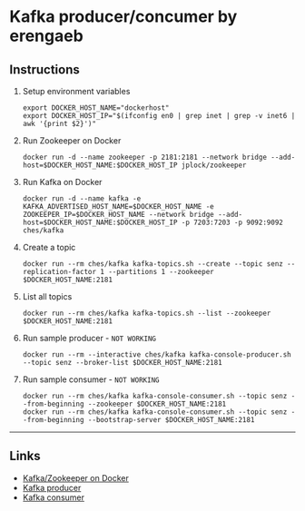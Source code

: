 
# Kafka producer/concumer by erengaeb

## Instructions

1. Setup environment variables
	```
	export DOCKER_HOST_NAME="dockerhost"
	export DOCKER_HOST_IP="$(ifconfig en0 | grep inet | grep -v inet6 | awk '{print $2}')"
	```

2. Run Zookeeper on Docker
	```
	docker run -d --name zookeeper -p 2181:2181 --network bridge --add-host=$DOCKER_HOST_NAME:$DOCKER_HOST_IP jplock/zookeeper
	```

3. Run Kafka on Docker
	```
	docker run -d --name kafka -e KAFKA_ADVERTISED_HOST_NAME=$DOCKER_HOST_NAME -e ZOOKEEPER_IP=$DOCKER_HOST_NAME --network bridge --add-host=$DOCKER_HOST_NAME:$DOCKER_HOST_IP -p 7203:7203 -p 9092:9092 ches/kafka
	```

4. Create a topic
	```
	docker run --rm ches/kafka kafka-topics.sh --create --topic senz --replication-factor 1 --partitions 1 --zookeeper $DOCKER_HOST_NAME:2181
	```

5. List all topics
	```
	docker run --rm ches/kafka kafka-topics.sh --list --zookeeper $DOCKER_HOST_NAME:2181
	```

6. Run sample producer - `NOT WORKING`
	```
	docker run --rm --interactive ches/kafka kafka-console-producer.sh --topic senz --broker-list $DOCKER_HOST_NAME:2181
	```

7. Run sample consumer - `NOT WORKING`
	```
	docker run --rm ches/kafka kafka-console-consumer.sh --topic senz --from-beginning --zookeeper $DOCKER_HOST_NAME:2181
	docker run --rm ches/kafka kafka-console-consumer.sh --topic senz --from-beginning --bootstrap-server $DOCKER_HOST_NAME:2181
	```

---

## Links

* [Kafka/Zookeeper on Docker](https://medium.com/rahasak/kafka-and-zookeeper-with-docker-65cff2c2c34f)
* [Kafka producer](https://medium.com/@itseranga/kafka-producer-with-golang-fab7348a5f9a)
* [Kafka consumer](https://medium.com/@itseranga/kafka-consumer-with-golang-a93db6131ac2)
